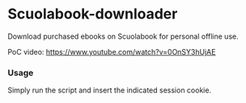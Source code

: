 # Scuolabook-downloader
Download purchased ebooks on Scuolabook for personal offline use.

PoC video: https://www.youtube.com/watch?v=0OnSY3hUjAE

### Usage
Simply run the script and insert the indicated session cookie.
